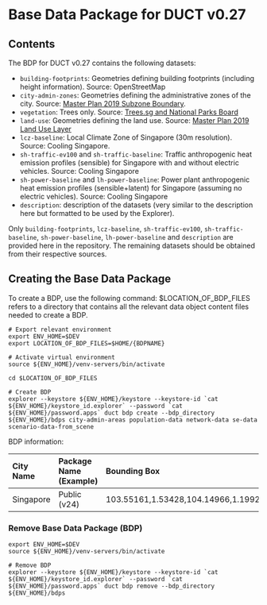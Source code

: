 # Base Data Package for DUCT v0.27

## Contents
The BDP for DUCT v0.27 contains the following datasets:
- `building-footprints`: Geometries defining building footprints (including height information). Source: OpenStreetMap
- `city-admin-zones`: Geometries defining the administrative zones of the city. Source: [Master Plan 2019 Subzone Boundary](https://beta.data.gov.sg/datasets/d_8594ae9ff96d0c708bc2af633048edfb/view).
- `vegetation`: Trees only. Source: [Trees.sg and National Parks Board](https://github.com/cheeaun/sgtreesdata)
- `land-use`: Geometries defining the land use. Source: [Master Plan 2019 Land Use Layer](https://beta.data.gov.sg/datasets/d_90d86daa5bfaa371668b84fa5f01424f/view)
- `lcz-baseline`: Local Climate Zone of Singapore (30m resolution). Source: Cooling Singapore.
- `sh-traffic-ev100` and `sh-traffic-baseline`: Traffic anthropogenic heat emission profiles (sensible) for Singapore with and without electric vehicles. Source: Cooling Singapore
- `sh-power-baseline` and `lh-power-baseline`: Power plant anthropogenic heat emission profiles (sensible+latent) for Singapore (assuming no electric vehicles). Source: Cooling Singapore
- `description`: description of the datasets (very similar to the description here but formatted to be used by the Explorer).

Only `building-footprints`, `lcz-baseline`, `sh-traffic-ev100`, `sh-traffic-baseline`, `sh-power-baseline`, `lh-power-baseline` and `description` are provided here in the repository. The remaining datasets should be obtained from their respective sources.

## Creating the Base Data Package


To create a BDP, use the following command:
$LOCATION_OF_BDP_FILES refers to a directory that contains all the relevant data object content files needed to create a BDP.

```shell
# Export relevant environment
export ENV_HOME=$DEV
export LOCATION_OF_BDP_FILES=$HOME/{BDPNAME}

# Activate virtual environment
source ${ENV_HOME}/venv-servers/bin/activate

cd $LOCATION_OF_BDP_FILES

# Create BDP
explorer --keystore ${ENV_HOME}/keystore --keystore-id `cat ${ENV_HOME}/keystore_id.explorer` --password `cat ${ENV_HOME}/password.apps` duct bdp create --bdp_directory ${ENV_HOME}/bdps city-admin-areas population-data network-data se-data scenario-data-from_scene
```
BDP information:

| City Name     | Package Name (Example) | Bounding Box                         | Dimensions | Timezone         | 
|:--------------|:-----------------------|:-------------------------------------|:-----------|:-----------------|
| Singapore     | Public (v24)           | 103.55161,1.53428,104.14966,1.19921  | 211,130    | Asia/Singapore   |

### Remove Base Data Package (BDP)
```shell
export ENV_HOME=$DEV
source ${ENV_HOME}/venv-servers/bin/activate

# Remove BDP
explorer --keystore ${ENV_HOME}/keystore --keystore-id `cat ${ENV_HOME}/keystore_id.explorer` --password `cat ${ENV_HOME}/password.apps` duct bdp remove --bdp_directory ${ENV_HOME}/bdps
```

